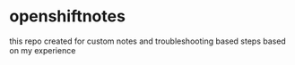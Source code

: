 # openshiftnotes
this repo created for custom notes and troubleshooting based steps based on my experience
